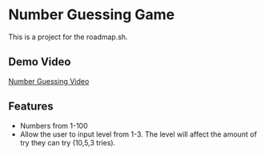 # Number Guessing Game
This is a project for the roadmap.sh. 

## Demo Video
[Number Guessing Video](https://github.com/user-attachments/assets/9f998c0b-e0c7-44dc-af4a-d3cf8fcec663)

## Features
- Numbers from 1-100
- Allow the user to input level from 1-3. The level will affect the amount of try they can try (10,5,3 tries).

